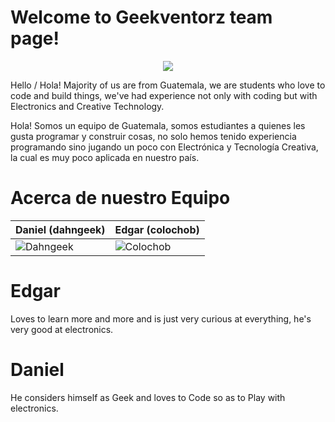 Welcome to Geekventorz team page!
================
<p align="center">
  <img src="http://dahngeek.com/d/Geekventorz/bannergeekventorz.jpg"/>
</p>
Hello / Hola!
Majority of us are from Guatemala, we are students who love to code and build things, we've had experience not only with coding but with Electronics and Creative Technology.

Hola! Somos un equipo de Guatemala, somos estudiantes a quienes les gusta programar y construir cosas, no solo hemos tenido experiencia programando sino jugando un poco con Electrónica y Tecnología Creativa, la cual es muy poco aplicada en nuestro país.

Acerca de nuestro Equipo
===========================

|Daniel (dahngeek)|Edgar (colochob)|
|--- |---|
| ![Dahngeek](http://dahngeek.com/d/Geekventorz/smalldahngeek.jpg) | ![Colochob](http://dahngeek.com/d/Geekventorz/smallcolochob.jpg) |

Edgar
=======
Loves to learn more and more and is just very curious at everything, he's very good at electronics.

Daniel
=======
He considers himself as Geek and loves to Code so as to Play with electronics.
